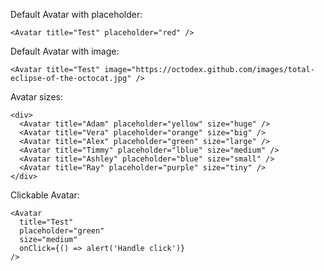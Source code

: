 Default Avatar with placeholder:

    <Avatar title="Test" placeholder="red" />

Default Avatar with image:

    <Avatar title="Test" image="https://octodex.github.com/images/total-eclipse-of-the-octocat.jpg" />

Avatar sizes:

    <div>
      <Avatar title="Adam" placeholder="yellow" size="huge" />
      <Avatar title="Vera" placeholder="orange" size="big" />
      <Avatar title="Alex" placeholder="green" size="large" />
      <Avatar title="Timmy" placeholder="lblue" size="medium" />
      <Avatar title="Ashley" placeholder="blue" size="small" />
      <Avatar title="Ray" placeholder="purple" size="tiny" />
    </div>

Clickable Avatar:

    <Avatar
      title="Test"
      placeholder="green"
      size="medium"
      onClick={() => alert('Handle click')}
    />
